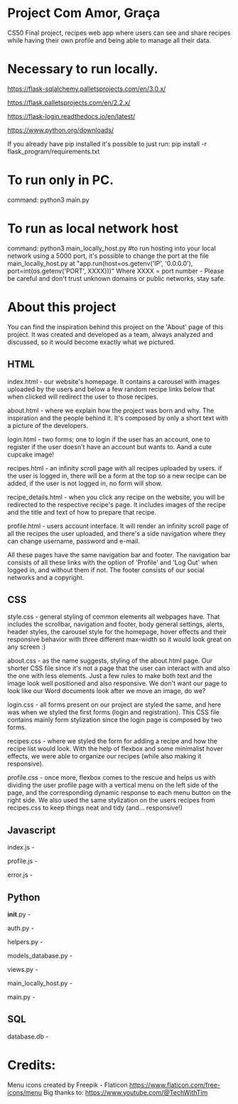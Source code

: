 # Project Com Amor, Graça
 CS50 Final project, recipes web app where users can see and share recipes while having their own profile and being able to manage all their data.

# Necessary to run locally.
https://flask-sqlalchemy.palletsprojects.com/en/3.0.x/

https://flask.palletsprojects.com/en/2.2.x/

https://flask-login.readthedocs.io/en/latest/

https://www.python.org/downloads/

If you already have pip installed it's possible to just run:
pip install -r flask_program/requirements.txt

# To run only in PC.
command: python3 main.py

# To run as local network host
command: python3 main_locally_host.py #to run hosting into your local network using a 5000 port, it's possible to change the port at the file main_locally_host.py at "app.run(host=os.getenv('IP', '0.0.0.0'), port=int(os.getenv('PORT', XXXX)))" Where XXXX = port number - Please be careful and don't trust unknown domains or public networks, stay safe.

# About this project
You can find the inspiration behind this project on the 'About' page of this project. 
It was created and developed as a team, always analyzed and discussed, so it would become exactly what we pictured.
## HTML
index.html - our website's homepage. It contains a carousel with images uploaded by the users and below a few random recipe links below that when clicked will redirect the user to those recipes.

about.html - where we explain how the project was born and why. The inspiration and the people behind it. It's composed by only a short text with a picture of the developers.

login.html - two forms; one to login if the user has an account, one to register if the user doesn't have an account but wants to. Aand a cute cupcake image!

recipes.html - an infinity scroll page with all recipes uploaded by users. if the user is logged in, there will be a form at the top so a new recipe can be added, if the user is not logged in, no form will show.

recipe_details.html - when you click any recipe on the website, you will be redirected to the respective recipe's page. It includes images of the recipe and the title and text of how to prepare that recipe.

profile.html - users account interface. It will render an infinity scroll page of all the recipes the user uploaded, and there's a side navigation where they can change username, password and e-mail.

All these pages have the same navigation bar and footer. The navigation bar consists of all these links with the option of 'Profile' and 'Log Out' when logged in, and without them if not. The footer consists of our social networks and a copyright.

## CSS

style.css - general styling of common elements all webpages have. That includes the scrollbar, navigation and footer, body general settings, alerts, header styles, the carousel style for the homepage, hover effects and their responsive behavior with three different max-width so it would look great on any screen :)

about.css - as the name suggests, styling of the about.html page. Our shorter CSS file since it's not a page that the user can interact with and also the one with less elements. Just a few rules to make both text and the image look well positioned and also responsive. We don't want our page to look like our Word documents look after we move an image, do we?

login.css - all forms present on our project are styled the same, and here was when we styled the first forms (login and registration). This CSS file contains mainly form stylization since the login page is composed by two forms. 

recipes.css - where we styled the form for adding a recipe and how the recipe list would look. With the help of flexbox and some minimalist hover effects, we were able to organize our recipes (while also making it responsive).

profile.css - once more, flexbox comes to the rescue and helps us with dividing the user profile page with a vertical menu on the left side of the page, and the corresponding dynamic response to each menu button on the right side. We also used the same stylization on the users recipes from recipes.css to keep things neat and tidy (and... responsive!)

## Javascript

index.js -

profile.js -

error.js -
## Python

__init__.py - 

auth.py - 

helpers.py -

models_database.py -

views.py -

main_locally_host.py -
 
main.py -

## SQL

database.db - 
# Credits:
Menu icons created by Freepik - Flaticon https://www.flaticon.com/free-icons/menu 
Big thanks to: https://www.youtube.com/@TechWithTim

